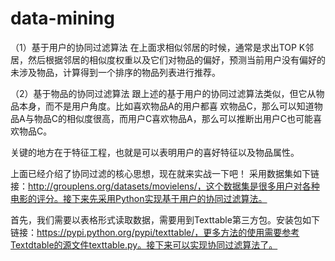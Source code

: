 # data-mining
（1）基于用户的协同过滤算法
在上面求相似邻居的时候，通常是求出TOP K邻居，然后根据邻居的相似度权重以及它们对物品的偏好，预测当前用户没有偏好的未涉及物品，计算得到一个排序的物品列表进行推荐。

（2）基于物品的协同过滤算法
跟上述的基于用户的协同过滤算法类似，但它从物品本身，而不是用户角度。比如喜欢物品A的用户都喜 欢物品C，那么可以知道物品A与物品C的相似度很高，而用户C喜欢物品A，那么可以推断出用户C也可能喜欢物品C。

关键的地方在于特征工程，也就是可以表明用户的喜好特征以及物品属性。

上面已经介绍了协同过滤的核心思想，现在就来实战一下吧！ 采用数据集如下链接：http://grouplens.org/datasets/movielens/，这个数据集是很多用户对各种电影的评分。接下来先采用Python实现基于用户的协同过滤算法。

首先，我们需要以表格形式读取数据，需要用到Texttable第三方包。安装包如下链接：https://pypi.python.org/pypi/texttable/，更多方法的使用需要参考Textdtable的源文件texttable.py。接下来可以实现协同过滤算法了。
